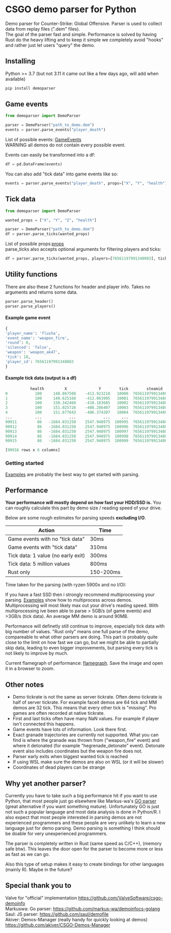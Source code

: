 # CSGO demo parser for Python

Demo parser for Counter-Strike: Global Offensive. Parser is used to collect data from replay files (".dem" files).  
The goal of the parser fast and simple. Performance is solved by having Rust do the heavy lifting and to keep it simple we completely avoid "hooks" and rather just let users "query" the demo.

## Installing
Python >= 3.7 (but not 3.11 it came out like a few days ago, will add when available)
```bash
pip install demoparser
```


## Game events

```python
from demoparser import DemoParser

parser = DemoParser("path_to_demo.dem")
events = parser.parse_events("player_death")
```
List of possible events: [GameEvents](https://wiki.alliedmods.net/Counter-Strike:_Global_Offensive_Events)  
WARNING all demos do not contain every possible event.


Events can easily be transformed into a df:
```python
df = pd.DataFrame(events)
```
You can also add "tick data" into game events like so:
```python
events = parser.parse_events("player_death", props=["X", "Y", "health"])
```
## Tick data
```python
from demoparser import DemoParser

wanted_props = ["X", "Y", "Z", "health"]

parser = DemoParser("path_to_demo.dem")
df = parser.parse_ticks(wanted_props)
```
List of possible props:[props](https://github.com/LaihoE/Python-demoparser/blob/main/vars.md)  
parse_ticks also accepts optional arguments for filtering players and ticks:

```python
df = parser.parse_ticks(wanted_props, players=[76561197991348083], ticks=[489, 5884])
```




## Utility functions
There are also these 2 functions for header and player info. Takes no arguments and returns some data.
```python
parser.parse_header()
parser.parse_players()
```




#### Example game event
```python
{
'player_name': 'flusha',
'event_name': 'weapon_fire',
'round': 0,
'silenced': 'false',
'weapon': 'weapon_ak47',
'tick': 18,
'player_id': 76561197991348083
}
```

#### Example tick data (output is a df)


```python
           health         X              Y        tick        steamid       name
0            100     148.867508    -413.923218   10000  76561197991348083  flusha
1            100     149.625168    -412.063995   10001  76561197991348083  flusha
2            100     150.342468    -410.183685   10002  76561197991348083  flusha
3            100     151.025726    -408.286407   10003  76561197991348083  flusha
4            100     151.677643    -406.374207   10004  76561197991348083  flusha
...          ...            ...            ...     ...                ...     ...
90911         86   -1684.031250    2547.948975  100995  76561197991348083  flusha
90912         86   -1684.031250    2547.948975  100996  76561197991348083  flusha
90913         86   -1684.031250    2547.948975  100997  76561197991348083  flusha
90914         86   -1684.031250    2547.948975  100998  76561197991348083  flusha
90915         86   -1684.031250    2547.948975  100999  76561197991348083  flusha

[90916 rows x 6 columns]
```
### Getting started
[Examples](https://github.com/LaihoE/Python-demoparser/tree/main/examples) are probably the best way to get started with parsing.


## Performance

**Your performance will mostly depend on how fast your HDD/SSD is.** You can roughly calculate this part by demo size / reading speed of your drive.

Below are some rough estimates for parsing speeds **excluding I/O**. 


| Action                             | Time      |
| ---------------------------------- | --------- |
| Game events with no "tick data"    | 30ms      |
| Game events with "tick data"       | 310ms     |
| Tick data: 1 value (no early exit) | 300ms     |
| Tick data: 5 million values        | 800ms     |
| Rust only                          | 150-200ms |

Time taken for the parsing (with ryzen 5900x and no I/O):

If you have a fast SSD then i strongly recommend multiprocessing your parsing. [Examples](https://github.com/LaihoE/Python-demoparser/tree/main/examples) show how to multiprocess across demos. Multiprocessing will most likely max out your drive's reading speed. With multiprocessing ive been able to parse > 5GB/s (of game events) and >3GB/s (tick data). An average MM demo is around 90MB.

Performance will definetly still continue to improve, especially tick data with big number of values.
"Rust only" means one full parse of the demo, compareable to what other parsers are doing. This part is probably quite close to the limit on how fast we can go, but we might be able to partially skip data, leading to even bigger improvements, but parsing every tick is not likely to improve by much.

Current flamegraph of performance: [flamegraph](https://github.com/LaihoE/Python-demoparser/blob/main/flamegraph.svg). Save the image and open it in a browser to zoom.

## Other notes
- Demo tickrate is not the same as server tickrate. Often demo tickrate is half of server tickrate. For example faceit demos are 64 tick and MM demos are 32 tick. This means that every other tick is "missing". Pro games are often recorded at native tickrate.
- First and last ticks often have many NaN values. For example if player isn't connected this happens.
- Game events have lots of information. Look there first.
- Exact granade trajectories are currently not supported. What you can find is where the granade was thrown from ("weapon_fire" event) and where it detonated (for example "hegrenade_detonate" event). Detonate event also includes coordinates but the weapon fire does not.
- Parser early exits when biggest wanted tick is reached
- If using WSL make sure the demos are also on WSL (or it will be slower)
- Coordinates of dead players can be strange


## Why yet another parser?
Currently you have to take such a big performance hit if you want to use Python, that most people just go elsewhere like Markus-wa's [GO parser](https://github.com/markus-wa/demoinfocs-golang) (great alternative if you want something mature). Unfortunately GO is just not such a popular language and most data analysis is done in Python/R. I also expect that most people interested in parsing demos are not experienced programmers and these people are very unlikely to learn a new language just for demo parsing. Demo parsing is something I think should be doable for very unexperienced programmers. 

The parser is completely written in Rust (same speed as C/C++), (memory safe btw). This leaves the door open for the parser to become more or less as fast as we can go.

Also this type of setup makes it easy to create bindings for other languages (mainly R). Maybe in the future?

## Special thank you to
Valve for "official" implementation https://github.com/ValveSoftware/csgo-demoinfo  
Markuswa: Go parser: https://github.com/markus-wa/demoinfocs-golang  
Saul: JS parser: https://github.com/saul/demofile  
Akiver: Demos-Manager (really handy for quickly looking at demos) https://github.com/akiver/CSGO-Demos-Manager  
